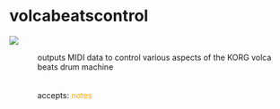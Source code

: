 
<a name=volcabeatscontrol></a><br>
# <b>volcabeatscontrol</b>
<img src="https://www.bespokesynth.com/docs/screenshots/volcabeatscontrol.png"><br>
<div style="display:inline-block;margin-left:50px;">
outputs MIDI data to control various aspects of the KORG volca beats drum machine<br/><br/>
<br>accepts: <font color=orange>notes</font> <br></div>
